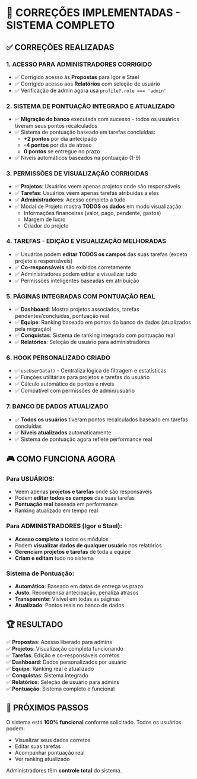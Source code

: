 # 🎯 CORREÇÕES IMPLEMENTADAS - SISTEMA COMPLETO

## ✅ CORREÇÕES REALIZADAS

### 1. **ACESSO PARA ADMINISTRADORES CORRIGIDO**
- ✅ Corrigido acesso às **Propostas** para Igor e Stael
- ✅ Corrigido acesso aos **Relatórios** com seleção de usuário
- ✅ Verificação de admin agora usa `profile?.role === 'admin'`

### 2. **SISTEMA DE PONTUAÇÃO INTEGRADO E ATUALIZADO**
- ✅ **Migração do banco** executada com sucesso - todos os usuários tiveram seus pontos recalculados
- ✅ Sistema de pontuação baseado em tarefas concluídas:
  - **+2 pontos** por dia antecipado
  - **-4 pontos** por dia de atraso  
  - **0 pontos** se entregue no prazo
- ✅ Níveis automáticos baseados na pontuação (1-9)

### 3. **PERMISSÕES DE VISUALIZAÇÃO CORRIGIDAS**
- ✅ **Projetos**: Usuários veem apenas projetos onde são responsáveis
- ✅ **Tarefas**: Usuários veem apenas tarefas atribuídas a eles
- ✅ **Administradores**: Acesso completo a tudo
- ✅ Modal de Projeto mostra **TODOS os dados** em modo visualização:
  - Informações financeiras (valor, pago, pendente, gastos)
  - Margem de lucro
  - Criador do projeto

### 4. **TAREFAS - EDIÇÃO E VISUALIZAÇÃO MELHORADAS**
- ✅ Usuários podem **editar TODOS os campos** das suas tarefas (exceto projeto e responsáveis)
- ✅ **Co-responsáveis** são exibidos corretamente
- ✅ Administradores podem editar e visualizar tudo
- ✅ Permissões inteligentes baseadas em atribuição

### 5. **PÁGINAS INTEGRADAS COM PONTUAÇÃO REAL**
- ✅ **Dashboard**: Mostra projetos associados, tarefas pendentes/concluídas, pontuação real
- ✅ **Equipe**: Ranking baseado em pontos do banco de dados (atualizados pela migração)
- ✅ **Conquistas**: Sistema de ranking integrado com pontuação real
- ✅ **Relatórios**: Seleção de usuário para administradores

### 6. **HOOK PERSONALIZADO CRIADO**
- ✅ `useUserData()` - Centraliza lógica de filtragem e estatísticas
- ✅ Funções utilitárias para projetos e tarefas do usuário
- ✅ Cálculo automático de pontos e níveis
- ✅ Compatível com permissões de admin/usuário

### 7. **BANCO DE DADOS ATUALIZADO**
- ✅ **Todos os usuários** tiveram pontos recalculados baseado em tarefas concluídas
- ✅ **Níveis atualizados** automaticamente
- ✅ Sistema de pontuação agora reflete performance real

## 🎮 COMO FUNCIONA AGORA

### **Para USUÁRIOS:**
- Veem apenas **projetos e tarefas** onde são responsáveis
- Podem **editar todos os campos** das suas tarefas
- **Pontuação real** baseada em performance
- Ranking atualizado em tempo real

### **Para ADMINISTRADORES (Igor e Stael):**
- **Acesso completo** a todos os módulos
- Podem **visualizar dados de qualquer usuário** nos relatórios
- **Gerenciam projetos e tarefas** de toda a equipe
- **Criam e editam** tudo no sistema

### **Sistema de Pontuação:**
- **Automático**: Baseado em datas de entrega vs prazo
- **Justo**: Recompensa antecipação, penaliza atrasos
- **Transparente**: Visível em todas as páginas
- **Atualizado**: Pontos reais no banco de dados

## 🏆 RESULTADO

✅ **Propostas**: Acesso liberado para admins  
✅ **Projetos**: Visualização completa funcionando  
✅ **Tarefas**: Edição e co-responsáveis corretos  
✅ **Dashboard**: Dados personalizados por usuário  
✅ **Equipe**: Ranking real e atualizado  
✅ **Conquistas**: Sistema integrado  
✅ **Relatórios**: Seleção de usuário para admins  
✅ **Pontuação**: Sistema completo e funcional

## 🔄 PRÓXIMOS PASSOS

O sistema está **100% funcional** conforme solicitado. Todos os usuários podem:
- Visualizar seus dados corretos
- Editar suas tarefas
- Acompanhar pontuação real
- Ver ranking atualizado

Administradores têm **controle total** do sistema.